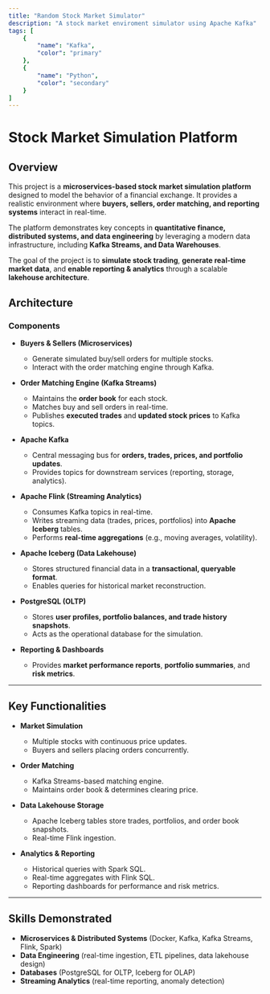 ```yaml
---
title: "Random Stock Market Simulator"
description: "A stock market enviroment simulator using Apache Kafka"
tags: [
    {
        "name": "Kafka",
        "color": "primary"
    },
    {
        "name": "Python",
        "color": "secondary"
    }
]
---
```


# Stock Market Simulation Platform

## Overview

This project is a **microservices-based stock market simulation platform** designed to model the behavior of a financial exchange. It provides a realistic environment where **buyers, sellers, order matching, and reporting systems** interact in real-time.

The platform demonstrates key concepts in **quantitative finance, distributed systems, and data engineering** by leveraging a modern data infrastructure, including **Kafka Streams, and Data Warehouses**.

The goal of the project is to **simulate stock trading**, **generate real-time market data**, and **enable reporting & analytics** through a scalable **lakehouse architecture**.

## Architecture

### Components

* **Buyers & Sellers (Microservices)**

  * Generate simulated buy/sell orders for multiple stocks.
  * Interact with the order matching engine through Kafka.

* **Order Matching Engine (Kafka Streams)**

  * Maintains the **order book** for each stock.
  * Matches buy and sell orders in real-time.
  * Publishes **executed trades** and **updated stock prices** to Kafka topics.

* **Apache Kafka**

  * Central messaging bus for **orders, trades, prices, and portfolio updates**.
  * Provides topics for downstream services (reporting, storage, analytics).

* **Apache Flink (Streaming Analytics)**

  * Consumes Kafka topics in real-time.
  * Writes streaming data (trades, prices, portfolios) into **Apache Iceberg** tables.
  * Performs **real-time aggregations** (e.g., moving averages, volatility).

* **Apache Iceberg (Data Lakehouse)**

  * Stores structured financial data in a **transactional, queryable format**.
  * Enables queries for historical market reconstruction.

* **PostgreSQL (OLTP)**

  * Stores **user profiles, portfolio balances, and trade history snapshots**.
  * Acts as the operational database for the simulation.

* **Reporting & Dashboards**
  * Provides **market performance reports**, **portfolio summaries**, and **risk metrics**.

---

## Key Functionalities

* **Market Simulation**

  * Multiple stocks with continuous price updates.
  * Buyers and sellers placing orders concurrently.

* **Order Matching**

  * Kafka Streams-based matching engine.
  * Maintains order book & determines clearing price.

* **Data Lakehouse Storage**

  * Apache Iceberg tables store trades, portfolios, and order book snapshots.
  * Real-time Flink ingestion.

* **Analytics & Reporting**

  * Historical queries with Spark SQL.
  * Real-time aggregates with Flink SQL.
  * Reporting dashboards for performance and risk metrics.

---

## Skills Demonstrated

* **Microservices & Distributed Systems** (Docker, Kafka, Kafka Streams, Flink, Spark)
* **Data Engineering** (real-time ingestion, ETL pipelines, data lakehouse design)
* **Databases** (PostgreSQL for OLTP, Iceberg for OLAP)
* **Streaming Analytics** (real-time reporting, anomaly detection)
